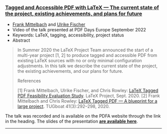 

### [Tagged and Accessible PDF with LaTeX — The current state of the project, existing achievements, and plans for future](https://www.pdfa.org/presentation/tagged-and-accessible-pdf-with-latex/)

+ [Frank Mittelbach]({{site.baseurl}}/about/team/#frank-mittelbach) and [Ulrike Fischer]({{site.baseurl}}/about/team/#ulrike-fischer)
+ Video of the talk presented at PDF Days Europe September 2022
+ Keywords: LaTeX, tagging, accessibility, project status
+ Abstract
> In Summer 2020 the LaTeX Project Team announced the start of a multi-year project [1, 2] to produce tagged and accessible PDF from existing  LaTeX sources with no or only minimal configuration adjustments. In this talk we describe the current state of the project, the existing achievements, and our plans for future.
>
>References
>
>[1] Frank Mittelbach, Ulrike Fischer, and Chris Rowley: <a href="{{site.baseurl}}/publications/2020-tagged-pdf-feasibility.pdf" target="_blank" onclick="vgwPixelCall('c1e17b6fed7b4e0fac9032b4aad469c9');">LaTeX Tagged PDF Feasibility Evaluation Study</a>. LaTeX Project, Sept. 2020. 
>[2] Frank Mittelbach and Chris Rowley: <a href="{{site.baseurl}}/publications/2020-FMi-TUB-tb129mitt-tagpdf.pdf" target="_blank" onclick="vgwPixelCall('be7595c59bf34ca8b4366dfa05816e17');">LaTeX Tagged PDF — A blueprint for a large project</a>. TUGboat 41(3):292–298, 2020.


The talk was recorded and is available on the PDFA website through the link in the heading.
The slides of the presentation [**are available here**]({{site.baseurl}}/publications/2022-FMi-PDFA-slides.pdf).

***


